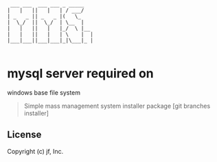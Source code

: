 ```
 ___ ___  ___ ___ _ _____   
|   |   ||   |   | / ___/   
| _   _ || _   _ |(   \_    
|  \_/  ||  \_/  | \__  |   
|   |   ||   |   |_/  \ |__ 
|   |   ||   |   | \    |  |
|___|___||___|___|_|\___|_ |
                        
```
# mysql server required on 

windows base file system

> Simple mass management system installer package [git branches installer]

## License

Copyright (c) jf, Inc.
